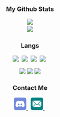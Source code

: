 <h3 align="center"> My Github Stats </h3>
<p align="center">

  <img src="https://hits.seeyoufarm.com/api/count/incr/badge.svg?url=https%3A%2F%2Fgithub.com%2F2gisgit&count_bg=%23FF9D00&title_bg=%23555555&icon=&icon_color=%23E7E7E7&title=hits&edge_flat=false">
  <br>
  <img src="https://github-readme-stats.vercel.app/api?username=2gisgit&show_icons=true&theme=github_dark">
</p>


<h3 align="center"> Langs </h3>
<p align="center">
  <img src="https://img.shields.io/badge/Python-3766AB?style=flat-square&logo=Python&logoColor=white"/></a>&nbsp
  <img src="https://img.shields.io/badge/C-A8B9CC?style=flat-square&logo=C&logoColor=white"/></a>&nbsp
  <img src="https://img.shields.io/badge/Go-00ADD8?style=flat-square&logo=C%2B%2B&logoColor=white"/></a>&nbsp
  <img src="https://img.shields.io/badge/rust-000000?style=flat-square&logo=rust&logoColor=white"/></a>&nbsp
</p>
<p align="center">
  <img src="https://img.shields.io/badge/HTML5-E34F26?style=flat-square&logo=C%2B%2B&logoColor=white"/></a>
  <img src="https://img.shields.io/badge/CSS3-1572B6?style=flat-square&logo=C%2B%2B&logoColor=white"/></a>
  <img src="https://img.shields.io/badge/JavaScript-F7DF1E?style=flat-square&logo=C%2B%2B&logoColor=white"/></a>
</p>

<h3 align="center"> Contact Me </h3>
<p align="center">
  <a href="https://discord.com/users/797308789673033748" target="_blank"> <img src="icons/discord.svg" alt="discord" width="33" height="33"/> </a> &nbsp;
  <a href="mailto:2gisgame@gmail.com" target="_blank"> <img src="icons/email.svg" alt="email" width="33" height="33"/> </a> &nbsp;
</p>
<!--START_SECTION:waka-->
<!--END_SECTION:waka-->